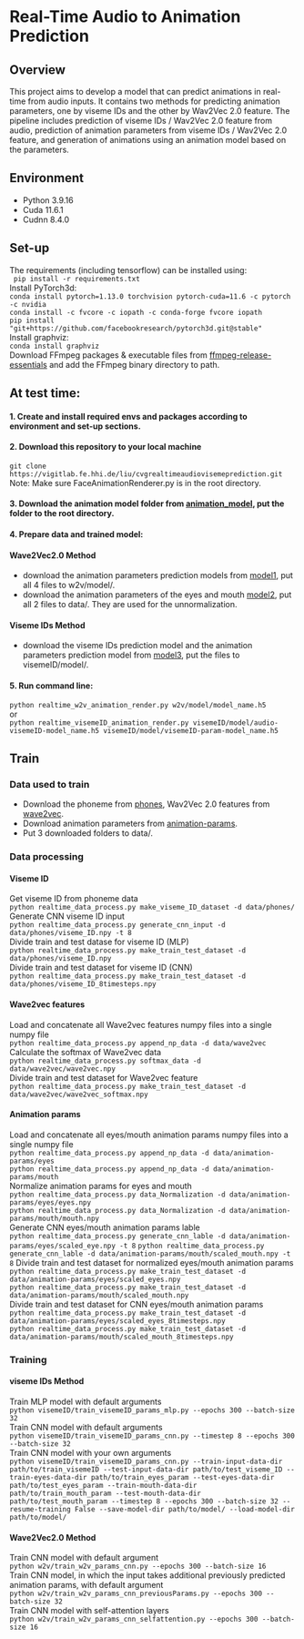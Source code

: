 # Real-Time Audio to Animation Prediction
## Overview

This project aims to develop a model that can predict animations in real-time from audio inputs.
It contains two methods for predicting animation parameters, one by viseme IDs and the other by Wav2Vec 2.0 feature. The pipeline includes prediction of viseme IDs / Wav2Vec 2.0 feature from audio, prediction of animation parameters from viseme IDs / Wav2Vec 2.0 feature, and generation of animations using an animation model based on the parameters.



## Environment

- Python 3.9.16
- Cuda 11.6.1
- Cudnn 8.4.0
## Set-up
The requirements (including tensorflow) can be installed using:<br>
``` pip install -r requirements.txt```<br>
Install PyTorch3d:<br>
```conda install pytorch=1.13.0 torchvision pytorch-cuda=11.6 -c pytorch -c nvidia```<br>
```conda install -c fvcore -c iopath -c conda-forge fvcore iopath```<br>
```pip install "git+https://github.com/facebookresearch/pytorch3d.git@stable"``` <br>
Install graphviz:<br>
```conda install graphviz```<br>
Download FFmpeg packages & executable files from
[ffmpeg-release-essentials](https://www.gyan.dev/ffmpeg/builds/ffmpeg-release-essentials.7z)
and add the FFmpeg binary directory to path.<br>

## At test time:

#### 1. Create and install required envs and packages according to environment and set-up sections.
#### 2. Download this repository to your local machine <br>
```git clone https://vigitlab.fe.hhi.de/liu/cvgrealtimeaudiovisemeprediction.git ```<br>
Note: Make sure FaceAnimationRenderer.py is in the root directory.
#### 3. Download the animation model folder from [animation_model](https://vigitlab.fe.hhi.de/liu/cvgrealtimeaudiovisemeprediction.git), put the folder to the root directory.
#### 4. Prepare data and trained model:<br>
#### Wave2Vec2.0 Method
- download the animation parameters prediction models from [model1](https://vigitlab.fe.hhi.de/liu/cvgrealtimeaudiovisemeprediction.git), put all 4 files to w2v/model/.
- download the animation parameters of the eyes and mouth [model2](https://vigitlab.fe.hhi.de/liu/cvgrealtimeaudiovisemeprediction.git), put all 2 files to data/. They are used for the unnormalization.
#### Viseme IDs Method
- download the viseme IDs prediction model and the animation parameters prediction model from [model3](https://vigitlab.fe.hhi.de/liu/cvgrealtimeaudiovisemeprediction.git), put the files to visemeID/model/.
#### 5. Run command line:<br>
```python realtime_w2v_animation_render.py w2v/model/model_name.h5``` <br>
or <br>
```python realtime_visemeID_animation_render.py visemeID/model/audio-visemeID-model_name.h5 visemeID/model/visemeID-param-model_name.h5``` <br>


## Train
### Data used to train
- Download the phoneme from [phones](https://vigitlab.fe.hhi.de/liu/cvgrealtimeaudiovisemeprediction.git), Wav2Vec 2.0 features from [wave2vec](https://vigitlab.fe.hhi.de/liu/cvgrealtimeaudiovisemeprediction.git).
- Download animation parameters from [animation-params](https://vigitlab.fe.hhi.de/liu/cvgrealtimeaudiovisemeprediction.git).
- Put 3 downloaded folders to data/.
### Data processing
#### Viseme ID
Get viseme ID from phoneme data <br>
```python realtime_data_process.py make_viseme_ID_dataset -d data/phones/```<br>
Generate CNN viseme ID input <br>
```python realtime_data_process.py generate_cnn_input -d data/phones/viseme_ID.npy -t 8```<br>
Divide train and test datase for viseme ID (MLP) <br>
```python realtime_data_process.py make_train_test_dataset -d data/phones/viseme_ID.npy```<br>
Divide train and test dataset for viseme ID (CNN) <br>
```python realtime_data_process.py make_train_test_dataset -d data/phones/viseme_ID_8timesteps.npy```<br>
#### Wave2vec features
Load and concatenate all Wave2vec features numpy files into a single numpy file <br>
```python realtime_data_process.py append_np_data -d data/wave2vec```<br>
Calculate the softmax of Wave2vec data <br>
```python realtime_data_process.py softmax_data -d data/wave2vec/wave2vec.npy```<br>
Divide train and test dataset for Wave2vec feature <br>
```python realtime_data_process.py make_train_test_dataset -d data/wave2vec/wave2vec_softmax.npy```<br>
#### Animation params
Load and concatenate all eyes/mouth animation params numpy files into a single numpy file <br>
```python realtime_data_process.py append_np_data -d data/animation-params/eyes```<br>
```python realtime_data_process.py append_np_data -d data/animation-params/mouth```<br>
Normalize animation params for eyes and mouth <br>
```python realtime_data_process.py data_Normalization -d data/animation-params/eyes/eyes.npy```<br>
```python realtime_data_process.py data_Normalization -d data/animation-params/mouth/mouth.npy```<br>
Generate CNN eyes/mouth animation params lable <br>
```python realtime_data_process.py generate_cnn_lable -d data/animation-params/eyes/scaled_eye.npy -t 8```
```python realtime_data_process.py generate_cnn_lable -d data/animation-params/mouth/scaled_mouth.npy -t 8```
Divide train and test dataset for normalized eyes/mouth animation params <br>
```python realtime_data_process.py make_train_test_dataset -d data/animation-params/eyes/scaled_eyes.npy```<br>
```python realtime_data_process.py make_train_test_dataset -d data/animation-params/mouth/scaled_mouth.npy```<br>
Divide train and test dataset for CNN eyes/mouth animation params <br>
```python realtime_data_process.py make_train_test_dataset -d data/animation-params/eyes/scaled_eyes_8timesteps.npy```<br>
```python realtime_data_process.py make_train_test_dataset -d data/animation-params/mouth/scaled_mouth_8timesteps.npy```<br>

### Training
#### viseme IDs Method
Train MLP model with default arguments<br>
```python visemeID/train_visemeID_params_mlp.py --epochs 300 --batch-size 32```<br>
Train CNN model with default arguments<br>
```python visemeID/train_visemeID_params_cnn.py --timestep 8 --epochs 300 --batch-size 32```<br>
Train CNN model with your own arguments<br>
```python visemeID/train_visemeID_params_cnn.py --train-input-data-dir path/to/train_visemeID --test-input-data-dir path/to/test_viseme_ID --train-eyes-data-dir path/to/train_eyes_param --test-eyes-data-dir path/to/test_eyes_param --train-mouth-data-dir path/to/train_mouth_param --test-mouth-data-dir path/to/test_mouth_param --timestep 8 --epochs 300 --batch-size 32 --resume-training False --save-model-dir path/to/model/ --load-model-dir path/to/model/```<br>

#### Wave2Vec2.0 Method
Train CNN model with default argument<br>
```python w2v/train_w2v_params_cnn.py --epochs 300 --batch-size 16```<br>
Train CNN model, in which the input takes additional previously predicted animation params, with default argument<br>
```python w2v/train_w2v_params_cnn_previousParams.py --epochs 300 --batch-size 32```<br>
Train CNN model with self-attention layers<br>
```python w2v/train_w2v_params_cnn_selfattention.py --epochs 300 --batch-size 16```<br>

